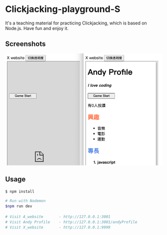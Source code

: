 # Clickjacking-playground-S

It's a teaching material for practicing Clickjacking, which is based on Node.js. Have fun and enjoy it.

## Screenshots

![image](https://github.com/JalinWu/Clickjacking-playground-S/blob/master/A_website/public/img/demo.png)

## Usage

```sh
$ npm install
```

```sh
# Run with Nodemon
$npm run dev

# Visit A_website       - http://127.0.0.1:3001
# Visit Andy Profile    - http://127.0.0.1:3001/andyProfile
# Visit X_website       - http://127.0.0.1:9999
```
